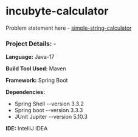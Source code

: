 # incubyte-calculator

Problem statement here - [simple-string-calculator](https://blog.incubyte.co/blog/tdd-assessment/)

### Project Details: -

**Language:** Java-17

**Build Tool Used:** Maven

**Framework:** Spring Boot

**Dependencies:** 
- Spring Shell  --version 3.3.2
- Spring boot --version 3.3.3
- JUnit Jupiter --version 5.10.3

**IDE:** IntelliJ IDEA
